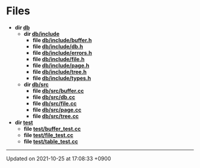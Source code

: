 

# Files




* **dir [db](/Files/db#dir-db)** 
    * **dir [db/include](/Files/db/include#dir-db/include)** 
        * **file [db/include/buffer.h](/Files/db/include/buffer.h#file-buffer.h)** 
        * **file [db/include/db.h](/Files/db/include/db.h#file-db.h)** 
        * **file [db/include/errors.h](/Files/db/include/errors.h#file-errors.h)** 
        * **file [db/include/file.h](/Files/db/include/file.h#file-file.h)** 
        * **file [db/include/page.h](/Files/db/include/page.h#file-page.h)** 
        * **file [db/include/tree.h](/Files/db/include/tree.h#file-tree.h)** 
        * **file [db/include/types.h](/Files/db/include/types.h#file-types.h)** 
    * **dir [db/src](/Files/db/src#dir-db/src)** 
        * **file [db/src/buffer.cc](/Files/db/src/buffer.cc#file-buffer.cc)** 
        * **file [db/src/db.cc](/Files/db/src/db.cc#file-db.cc)** 
        * **file [db/src/file.cc](/Files/db/src/file.cc#file-file.cc)** 
        * **file [db/src/page.cc](/Files/db/src/page.cc#file-page.cc)** 
        * **file [db/src/tree.cc](/Files/db/src/tree.cc#file-tree.cc)** 
* **dir [test](/Files/test#dir-test)** 
    * **file [test/buffer_test.cc](/Files/test/buffer_test.cc#file-buffer-test.cc)** 
    * **file [test/file_test.cc](/Files/test/file_test.cc#file-file-test.cc)** 
    * **file [test/table_test.cc](/Files/test/table_test.cc#file-table-test.cc)** 



-------------------------------

Updated on 2021-10-25 at 17:08:33 +0900
